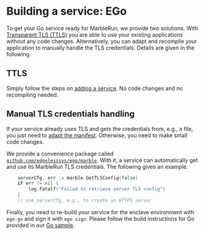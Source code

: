 # Building a service: EGo
To get your Go service ready for MarbleRun, we provide two solutions. With [Transparent TLS (TTLS)](../features/transparent-TLS.md) you are able to use your existing applications without any code changes. Alternatively, you can adapt and recompile your application to manually handle the TLS credentials. Details are given in the following.

## TTLS
Simply follow the steps on [adding a service](../workflows/add-service.md). No code changes and no recompiling needed.

## Manual TLS credentials handling

If your service already uses TLS and gets the credentials from, e.g., a file, you just need to [adapt the manifest](../workflows/add-service.md#make-your-service-use-the-provided-tls-credentials). Otherwise, you need to make small code changes.

We provide a convenience package called [`github.com/edgelesssys/ego/marble`](https://pkg.go.dev/github.com/edgelesssys/ego/marble#GetTLSConfig). With it, a service can automatically get and use its MarbleRun TLS credentials. The following gives an example.
```Go
    serverCfg, err := marble.GetTLSConfig(false)
    if err != nil {
        log.Fatalf("Failed to retrieve server TLS config")
    }
    // use serverCfg, e.g., to create an HTTPS server
```

Finally, you need to re-build your service for the enclave environment with `ego-go` and sign it with `ego sign`. Please follow the build instructions for Go provided in our [Go sample](https://github.com/edgelesssys/marblerun/blob/master/samples/helloworld).
